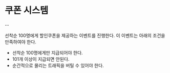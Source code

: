 # 쿠폰 시스템
--

선착순 100명에게 할인쿠폰을 제공하는 이벤트를 진행한다.
이 이벤트는 아래의 조건을 만족하여야 한다.
- 선착순 100명에게만 지급되어야 한다.
- 101개 이상이 지급되면 안된다.
- 순간적으로 몰리는 트래픽을 버틸 수 있어야 한다.

